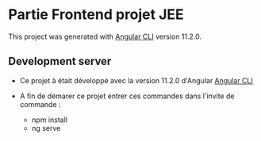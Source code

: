 # Partie Frontend projet JEE

This project was generated with [Angular CLI](https://github.com/angular/angular-cli) version 11.2.0.

## Development server

* Ce projet à était développé avec la version 11.2.0 d'Angular [Angular CLI](https://github.com/angular/angular-cli)  

* A fin de démarer ce projet entrer ces commandes dans l'invite de commande :  
  * npm install
  * ng serve
